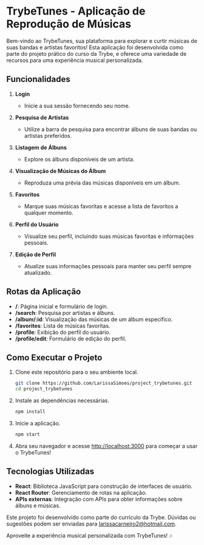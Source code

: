 # TrybeTunes - Aplicação de Reprodução de Músicas

Bem-vindo ao TrybeTunes, sua plataforma para explorar e curtir músicas de suas bandas e artistas favoritos! Esta aplicação foi desenvolvida como parte do projeto prático do curso da Trybe, e oferece uma variedade de recursos para uma experiência musical personalizada.

## Funcionalidades

1. **Login**
   - Inicie a sua sessão fornecendo seu nome.

2. **Pesquisa de Artistas**
   - Utilize a barra de pesquisa para encontrar álbuns de suas bandas ou artistas preferidos.

3. **Listagem de Álbuns**
   - Explore os álbuns disponíveis de um artista.

4. **Visualização de Músicas do Álbum**
   - Reproduza uma prévia das músicas disponíveis em um álbum.

5. **Favoritos**
   - Marque suas músicas favoritas e acesse a lista de favoritos a qualquer momento.

6. **Perfil do Usuário**
   - Visualize seu perfil, incluindo suas músicas favoritas e informações pessoais.

7. **Edição de Perfil**
   - Atualize suas informações pessoais para manter seu perfil sempre atualizado.

## Rotas da Aplicação

- **/**: Página inicial e formulário de login.
- **/search**: Pesquisa por artistas e álbuns.
- **/album/:id**: Visualização das músicas de um álbum específico.
- **/favorites**: Lista de músicas favoritas.
- **/profile**: Exibição do perfil do usuário.
- **/profile/edit**: Formulário de edição do perfil.

## Como Executar o Projeto

1. Clone este repositório para o seu ambiente local.
   ```bash
   git clone https://github.com/LarissaSimoes/project_trybetunes.git
   cd project_trybetunes
   ```

2. Instale as dependências necessárias.
   ```bash
   npm install
   ```

3. Inicie a aplicação.
   ```bash
   npm start
   ```

4. Abra seu navegador e acesse [http://localhost:3000](http://localhost:3000) para começar a usar o TrybeTunes!

## Tecnologias Utilizadas

- **React**: Biblioteca JavaScript para construção de interfaces de usuário.
- **React Router**: Gerenciamento de rotas na aplicação.
- **APIs externas**: Integração com APIs para obter informações sobre álbuns e músicas.

Este projeto foi desenvolvido como parte do currículo da Trybe. Dúvidas ou sugestões podem ser enviadas para [larissacarneiro2@hotmail.com](mailto:larissacarneiro2@hotmail.com).

Aproveite a experiência musical personalizada com TrybeTunes! 🎶
